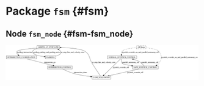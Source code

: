 # Package `fsm` {#fsm}

<move-here src='#fsm-autogenerated'/>

## Node `fsm_node` {#fsm-fsm_node}

<move-here src='#fsm-fsm_node-autogenerated'/>

![FSM diagram](fsm_default.png) 